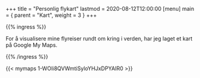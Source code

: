 +++
title = "Personlig flykart"
lastmod = 2020-08-12T12:00:00
[menu]
main = { parent = "Kart", weight = 3 }
+++

{{% ingress %}}

For å visualisere mine flyreiser rundt om kring i verden, har jeg laget et kart på Google My Maps.

{{% /ingress %}}

{{< mymaps 1-WOIi8QVWmtiSyloYHJxDPYAIR0 >}}
